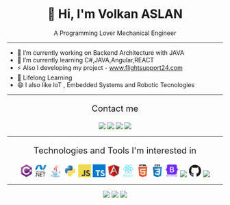<h1 align='center'> 👋 Hi, I'm Volkan ASLAN</h1>
<center>
<p>A Programming Lover Mechanical Engineer</p>
</center>
<hr>

- 🔭 I’m currently working on Backend Architecture
  with JAVA
- 🌱 I’m currently learning C#,JAVA,Angular,REACT
- ⚡ Also I developing my project -
  www.flightsupport24.com
- 💬 Lifelong Learning
- 😄 I also like IoT , Embedded Systems and
  Robotic Tecnologies

<hr>
<p align='center' style="font-size:20px">
  Contact me 
</p>
<center>
  <a href="mailto:mvolkanaslan@gmail.com"><img width="30px"  src="https://cdn.jsdelivr.net/npm/simple-icons@v3/icons/gmail.svg" /></a>
  <a href="mailto:mvolkanaslan@outlook.com.tr"><img width="30px"  src="https://cdn.jsdelivr.net/npm/simple-icons@v3/icons/microsoftoutlook.svg" /></a>
  <a href="www.linkedin.com/in/m-volkanaslan"><img width="30px"  src="https://cdn.jsdelivr.net/npm/simple-icons@v3/icons/linkedin.svg" /></a>
  <a href="https://www.instagram.com/mvolkanaslan/"><img width="30px"  src="https://cdn.jsdelivr.net/npm/simple-icons@v3/icons/instagram.svg" /></a>
  <!-- <a href="https://www.twitter.com/m/"><img width="30px"  src="https://cdn.jsdelivr.net/npm/simple-icons@v3/icons/twitter.svg" /></a> -->
  <!-- <a href="https://discordapp.com/users/424246409928245249"><img width="30px"  src="https://cdn.jsdelivr.net/npm/simple-icons@v3/icons/discord.svg" /></a> -->
  </center>

<hr>
<center>
<p style="font-size:20px">Technologies and Tools I'm interested in </p> 
    <code><img height="30" src="https://raw.githubusercontent.com/devicons/devicon/master/icons/csharp/csharp-original.svg"></code>
    <code><img height="30" src="https://raw.githubusercontent.com/devicons/devicon/master/icons/dot-net/dot-net-original-wordmark.svg"></code>
    <code><img height="30" src="https://raw.githubusercontent.com/devicons/devicon/master/icons/java/java-original.svg"></code>
    <code><img height="30" src="https://raw.githubusercontent.com/devicons/devicon/master/icons/python/python-original.svg"></code>
    <code><img height="30" src="https://raw.githubusercontent.com/github/explore/80688e429a7d4ef2fca1e82350fe8e3517d3494d/topics/javascript/javascript.png"></code>
    <code><img height="30" src="https://raw.githubusercontent.com/github/explore/80688e429a7d4ef2fca1e82350fe8e3517d3494d/topics/typescript/typescript.png"></code>
    <code><img height="30" src="https://raw.githubusercontent.com/devicons/devicon/master/icons/angularjs/angularjs-original.svg"></code>
    <code><img height="30" src="https://raw.githubusercontent.com/devicons/devicon/master/icons/react/react-original-wordmark.svg"></code>
    <code><img height="30" src="https://raw.githubusercontent.com/devicons/devicon/master/icons/html5/html5-original-wordmark.svg"></code>
    <code><img height="30" src="https://raw.githubusercontent.com/devicons/devicon/master/icons/css3/css3-original-wordmark.svg"></code>
    <code><img height="30" src="https://raw.githubusercontent.com/devicons/devicon/master/icons/bootstrap/bootstrap-plain-wordmark.svg"></code>
    <code><img height="30" src="https://www.vectorlogo.zone/logos/git-scm/git-scm-icon.svg"></code>
    <code><img height="30" src="https://raw.githubusercontent.com/devicons/devicon/master/icons/github/github-original.svg"></code>  
    <code><img height="30" src="https://www.vectorlogo.zone/logos/getpostman/getpostman-icon.svg"></code>    
    </center>
    <hr>

<center><img width="500px" src="https://github-readme-stats.vercel.app/api?username=mvolkanaslan&show_icons=true&theme=radical">
<img width="500px" src="https://github-readme-stats.vercel.app/api/top-langs?username=mvolkanaslan&show_icons=true&locale=en&layout=compact&theme=radical"/>
<img width="500px" src="https://github-readme-streak-stats.herokuapp.com/?user=mvolkanaslan&theme=radical"  /></center>
